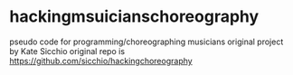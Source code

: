 hackingmsuicianschoreography
===================

pseudo code for programming/choreographing musicians
original project by Kate Sicchio
original repo is https://github.com/sicchio/hackingchoreography
